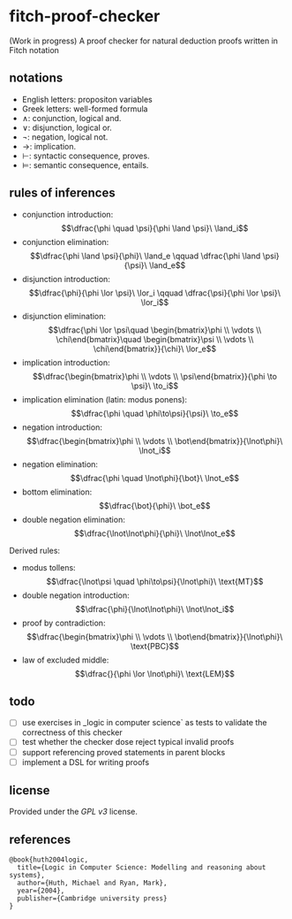 # fitch-proof-checker

(Work in progress) A proof checker for natural deduction proofs written in Fitch notation

## notations

- English letters: propositon variables
- Greek letters: well-formed formula
- $\land$: conjunction, logical and.
- $\lor$: disjunction, logical or.
- $\lnot$: negation, logical not.
- $\to$: implication.
- $\vdash$: syntactic consequence, proves.
- $\vDash$: semantic consequence, entails.

## rules of inferences


- conjunction introduction:  
    $$\dfrac{\phi \quad \psi}{\phi \land \psi}\ \land_i$$  
- conjunction elimination:  
    $$\dfrac{\phi \land \psi}{\phi}\ \land_e \qquad \dfrac{\phi \land \psi}{\psi}\ \land_e$$  
- disjunction introduction:  
    $$\dfrac{\phi}{\phi \lor \psi}\ \lor_i \qquad \dfrac{\psi}{\phi \lor \psi}\ \lor_i$$  
- disjunction elimination:  
    $$\dfrac{\phi \lor \psi\quad \begin{bmatrix}\phi \\ \vdots \\ \chi\end{bmatrix}\quad \begin{bmatrix}\psi \\ \vdots \\ \chi\end{bmatrix}}{\chi}\ \lor_e$$  
- implication introduction:  
    $$\dfrac{\begin{bmatrix}\phi \\ \vdots \\ \psi\end{bmatrix}}{\phi \to \psi}\ \to_i$$  
- implication elimination (latin: modus ponens):  
    $$\dfrac{\phi \quad \phi\to\psi}{\psi}\ \to_e$$
- negation introduction:  
    $$\dfrac{\begin{bmatrix}\phi \\ \vdots \\ \bot\end{bmatrix}}{\lnot\phi}\ \lnot_i$$
- negation elimination:  
    $$\dfrac{\phi \quad \lnot\phi}{\bot}\ \lnot_e$$
- bottom elimination:  
    $$\dfrac{\bot}{\phi}\ \bot_e$$
- double negation elimination:  
    $$\dfrac{\lnot\lnot\phi}{\phi}\ \lnot\lnot_e$$

Derived rules:

- modus tollens:  
    $$\dfrac{\lnot\psi \quad \phi\to\psi}{\lnot\phi}\ \text{MT}$$
- double negation introduction:  
    $$\dfrac{\phi}{\lnot\lnot\phi}\ \lnot\lnot_i$$
- proof by contradiction:  
    $$\dfrac{\begin{bmatrix}\phi \\ \vdots \\ \bot\end{bmatrix}}{\lnot\phi}\ \text{PBC}$$
- law of excluded middle:  
    $$\dfrac{}{\phi \lor \lnot\phi}\ \text{LEM}$$



## todo

- [ ] use exercises in _logic in computer science` as tests to validate the correctness of this checker
- [ ] test whether the checker dose reject typical invalid proofs
- [ ] support referencing proved statements in parent blocks
- [ ] implement a DSL for writing proofs

## license

Provided under the _GPL v3_ license.

## references

```plaintext
@book{huth2004logic,
  title={Logic in Computer Science: Modelling and reasoning about systems},
  author={Huth, Michael and Ryan, Mark},
  year={2004},
  publisher={Cambridge university press}
}
```
